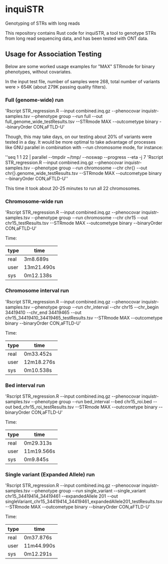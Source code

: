 # inquiSTR

Genotyping of STRs with long reads

This repository contains Rust code for inquiSTR, a tool to genotype STRs from long read sequencing data, and has been tested with ONT data.

## Usage for Association Testing

Below are some worked usage examples for "MAX" STRmode for binary phenotypes, without covariates.

In the input test file, number of samples were 268, total number of variants were > 654K (about 279K passing quality filters).

### Full (genome-wide) run  

'Rscript STR_regression.R --input combined.inq.gz --phenocovar inquistr-samples.tsv --phenotype group --run full --out full_genome_wide_testResults.tsv --STRmode MAX --outcometype binary --binaryOrder CON,aFTLD-U'

Though, this may take days, on our testing about 20% of variants were tested in a day. It would be more optimal to take advantage of processes like GNU parallel in combination with --run chromosome mode, for instance:

''seq 1 1 22 | parallel --tmpdir ~/tmp/ --noswap --progress --eta -j 7 'Rscript STR_regression.R --input combined.inq.gz --phenocovar inquistr-samples.tsv --phenotype group --run chromosome --chr chr{} --out chr{}.genome_wide_testResults.tsv --STRmode MAX --outcometype binary --binaryOrder CON,aFTLD-U''

This time it took about 20-25 minutes to run all 22 chromosomes.

### Chromosome-wide run  

'Rscript STR_regression.R --input combined.inq.gz --phenocovar inquistr-samples.tsv --phenotype group --run chromosome --chr chr15 --out chr15_testResults.tsv --STRmode MAX --outcometype binary --binaryOrder CON,aFTLD-U'

Time:

| type | time       |
|------|------------|
| real | 3m8.689s   |
| user | 13m21.490s |
| sys  | 0m12.138s  |

### Chromosome interval run

'Rscript STR_regression.R --input combined.inq.gz --phenocovar inquistr-samples.tsv --phenotype group --run chr_interval --chr chr15 --chr_begin 34419410 --chr_end 34419465 --out chr15_34419410_34419465_testResults.tsv --STRmode MAX --outcometype binary --binaryOrder CON,aFTLD-U'

Time:

| type | time       |
|------|------------|
| real | 0m33.452s  |
| user | 12m18.276s |
| sys  | 0m10.538s  |

### Bed interval run

'Rscript STR_regression.R --input combined.inq.gz --phenocovar inquistr-samples.tsv --phenotype group --run bed_interval --bed chr15_roi.bed --out bed_chr15_roi_testResults.tsv --STRmode MAX --outcometype binary --binaryOrder CON,aFTLD-U'

Time:

| type | time       |
|------|------------|
| real | 0m29.313s  |
| user | 11m19.566s |
| sys  | 0m9.845s   |

### Single variant (Expanded Allele) run

'Rscript STR_regression.R --input combined.inq.gz --phenocovar inquistr-samples.tsv --phenotype group --run single_variant --single_variant chr15_34419414_34419461 --expandedAllele 201 --out singleVariant_chr15_34419414_34419461_expandedAllele201_testResults.tsv --STRmode MAX --outcometype binary --binaryOrder CON,aFTLD-U'

Time:

| type | time       |
|------|------------|
| real | 0m37.876s  |
| user | 11m44.990s |
| sys  | 0m12.291s  |
